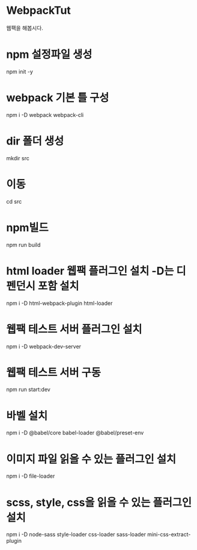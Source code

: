 # WebpackTut
웹팩을 해봅시다.


# npm 설정파일 생성
npm init -y
# webpack 기본 틀 구성
npm i -D webpack webpack-cli
# dir 폴더 생성
mkdir src
# 이동
cd src
# npm빌드
npm run build
# html loader 웹팩 플러그인 설치 -D는 디펜던시 포함 설치
npm i -D html-webpack-plugin html-loader
# 웹팩 테스트 서버 플러그인 설치
npm i -D webpack-dev-server
# 웹팩 테스트 서버 구동
npm run start:dev
# 바벨 설치
npm i -D @babel/core babel-loader @babel/preset-env
# 이미지 파일 읽을 수 있는 플러그인 설치
npm i -D file-loader
# scss, style, css을 읽을 수 있는 플러그인 설치
npm i -D node-sass style-loader css-loader sass-loader mini-css-extract-plugin